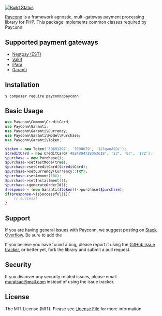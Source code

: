 [![Build Status](https://travis-ci.com/payconn/common.svg?branch=master)](https://travis-ci.com/payconn/common)

[Payconn](https://github.com/payconn/common) is a framework agnostic, multi-gateway payment
processing library for PHP. This package implements common classes required by Payconn.

## Supported payment gateways

- [Nestpay (EST)](https://github.com/payconn/payconn.org/blob/master/nestpay.md)
- [Vakıf](https://github.com/payconn/payconn.org/blob/master/vakif.md)
- [iPara](https://github.com/payconn/payconn.org/blob/master/ipara.md)
- [Garanti](https://github.com/payconn/payconn.org/blob/master/garanti.md)

## Installation

    $ composer require payconn/payconn

## Basic Usage

```php
use Payconn\Common\CreditCard;
use Payconn\Garanti;
use Payconn\Garanti\Currency;
use Payconn\Garanti\Model\Purchase;
use Payconn\Garanti\Token;

$token = new Token('30691297', '7000679', '123qweASD/');
$creditCard = new CreditCard('4824894728063019', '23', '07', '172');
$purchase = new Purchase();
$purchase->setTestMode(true);
$purchase->setCreditCard($creditCard);
$purchase->setCurrency(Currency::TRY);
$purchase->setAmount(100);
$purchase->setInstallment(1);
$purchase->generateOrderId();
$response = (new Garanti($token))->purchase($purchase);
if($response->isSuccessful()){
    // success!
}
```

## Support

If you are having general issues with Payconn, we suggest posting on
[Stack Overflow](http://stackoverflow.com/). Be sure to add the

If you believe you have found a bug, please report it using the [GitHub issue tracker](https://github.com/payconn/common/issues),
or better yet, fork the library and submit a pull request.


## Security

If you discover any security related issues, please email muratsac@mail.com instead of using the issue tracker.


## License

The MIT License (MIT). Please see [License File](LICENSE.md) for more information.
